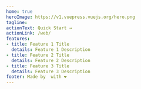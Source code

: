 ```yaml
---
home: true
heroImage: https://v1.vuepress.vuejs.org/hero.png
tagline: 
actionText: Quick Start →
actionLink: /web/
features:
- title: Feature 1 Title
  details: Feature 1 Description
- title: Feature 2 Title
  details: Feature 2 Description
- title: Feature 3 Title
  details: Feature 3 Description
footer: Made by  with ❤️
---
```

